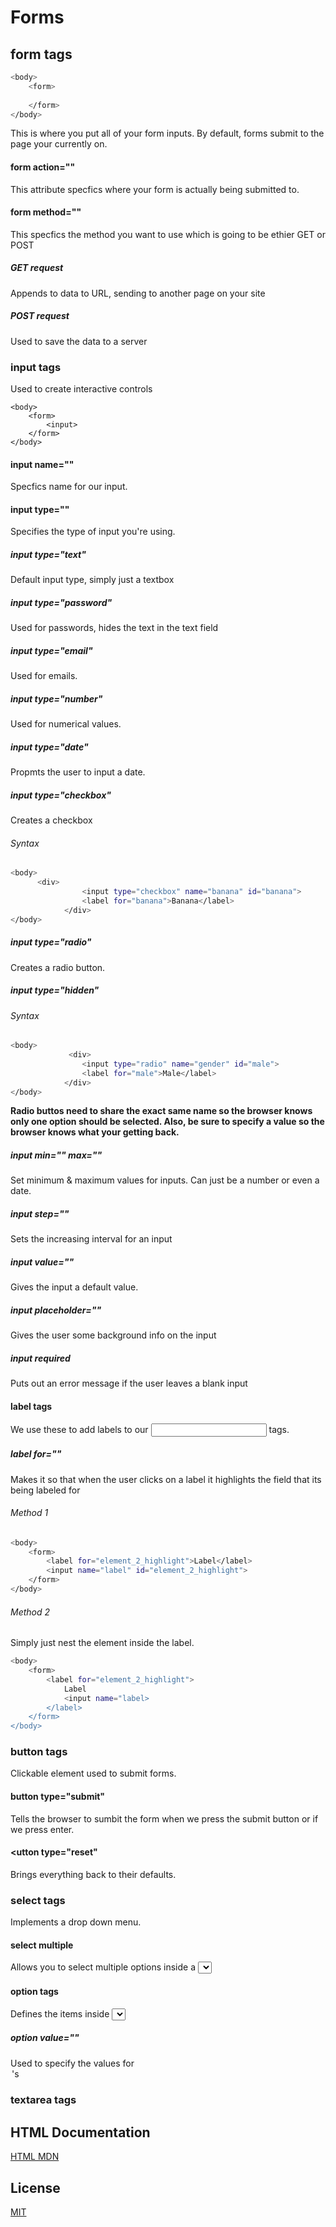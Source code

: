 # Forms
## form tags
```bash
<body>
    <form>
        
    </form>
</body>
```
This is where you put all of your form inputs. By default, forms submit to the page your currently on.
#### form action=""
This attribute specfics where your form is actually being submitted to.
#### form method=""
This specfics the method you want to use which is going to be ethier GET or POST
#####  GET request
Appends to data to URL, sending to another page on your site
##### POST request
Used to save the data to a server
### input tags
Used to create interactive controls
```
<body>
    <form>
        <input>  
    </form>
</body>
```

#### input name=""
Specfics name for our input.

#### input type=""
Specifies the type of input you're using.

##### input type="text"
Default input type, simply just a textbox

##### input type="password"
Used for passwords, hides the text in the text field

##### input type="email"
Used for emails.

##### input type="number"
Used for numerical values.

##### input type="date"
Propmts the user to input a date.
##### input type="checkbox"
Creates a checkbox

###### Syntax
```bash
<body>
      <div>
                <input type="checkbox" name="banana" id="banana">
                <label for="banana">Banana</label>
            </div>
</body>
```

##### input type="radio"
Creates a radio button.

##### input type="hidden"

###### Syntax
```bash
<body>
             <div>
                <input type="radio" name="gender" id="male">
                <label for="male">Male</label>
            </div>
</body>
```
**Radio buttos need to share the exact same name so the browser knows only one option should be selected. Also, be sure to specify a value so the browser knows what your getting back.**

##### input min="" max=""
Set minimum & maximum values for inputs. Can just be a number or even a date.

##### input step=""
Sets the increasing interval for an input

##### input value=""
Gives the input a default value.

##### input placeholder=""
Gives the user some background info on the input

##### input required
Puts out an error message if the user leaves a blank input 
#### label tags
We use these to add labels to our <input> tags.

##### label for=""
Makes it so that when the user clicks on a label it highlights the field that its being labeled for
###### Method 1
```bash
<body>
    <form>
        <label for="element_2_highlight">Label</label>
        <input name="label" id="element_2_highlight">
    </form>
</body>
```


###### Method 2
Simply just nest the element inside the label.
```bash
<body>
    <form>
        <label for="element_2_highlight">
            Label
            <input name="label>
        </label>
    </form>
</body>
```
### button tags
Clickable element used to submit forms.
#### button type="submit"
Tells the browser to sumbit the form when we press the submit button or if we press enter.
#### <utton type="reset"
Brings everything back to their defaults.
### select tags
Implements a drop down menu.
#### select multiple
Allows you to select multiple options inside a <select>
#### option tags
Defines the items inside <select> tags.
##### option value=""
Used to specify the values for <option>'s
### textarea tags

## HTML Documentation
[HTML MDN](https://developer.mozilla.org/en-US/docs/Web/HTML)

## License
[MIT](https://choosealicense.com/licenses/mit/)

